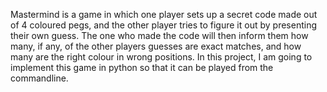 Mastermind is a game in which one player sets up a secret code made out of 4 coloured pegs, and the other player tries to figure it out by presenting their own guess. The one who made the code will then inform them how many, if any, of the other players guesses are exact matches, and how many are the right colour in wrong positions. In this project, I am going to implement this game in python so that it can be played from the commandline.

